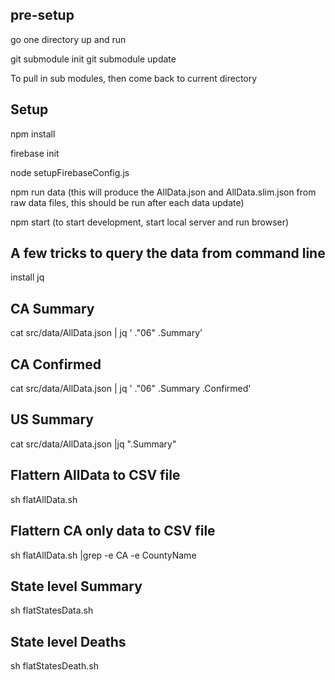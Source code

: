 
pre-setup
---------

go one directory up and run 

git submodule init
git submodule update

To pull in sub modules, then come back to current directory

Setup
-----

npm install 

firebase init   

node setupFirebaseConfig.js


npm run data  (this will produce the AllData.json and AllData.slim.json from raw data files, this should be run after each data update)

npm start  (to start development, start local server and run browser)


A few tricks to query the data from command line
-----------------------------------------------
install jq


CA Summary
----------
cat src/data/AllData.json | jq ' ."06" .Summary'

CA Confirmed
----------

cat src/data/AllData.json | jq ' ."06" .Summary .Confirmed'

US Summary 
----------

cat src/data/AllData.json |jq ".Summary"


Flattern AllData to CSV file 
----------

sh flatAllData.sh

Flattern CA only data to CSV file 
--------------------------------

sh flatAllData.sh   |grep -e CA -e CountyName


State level Summary
-------------------

sh flatStatesData.sh

State level Deaths
------------------

sh flatStatesDeath.sh

